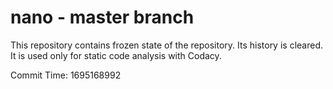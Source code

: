 # nano - master branch

This repository contains frozen state of the repository.
Its history is cleared. It is used only for static code
analysis with Codacy.

Commit Time: 1695168992